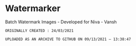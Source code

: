 
# Watermarker

Batch Watermark Images - Developed for Niva - Vansh

```ORIGINALLY CREATED : 24/03/2021```

`UPLOADED AS AN ARCHIVE TO GITHUB ON 09/13/2021 — 13:38:47`